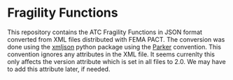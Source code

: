 # Fragility Functions
This repository contains the ATC Fragility Functions in JSON format converted from XML files distributed with FEMA PACT. The conversion was done using the [xmljson](https://pypi.org/project/xmljson/) python package using the [Parker](https://developer.mozilla.org/en-US/docs/Archive/JXON#The_Parker_Convention) convention. This convention ignores any attributes in the XML file. It seems currenlty this only affects the version attribute which is set in all files to 2.0. We may have to add this attribute later, if needed.
